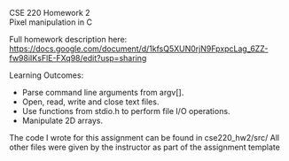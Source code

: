 CSE 220 Homework 2  
Pixel manipulation in C  

Full homework description here:  
https://docs.google.com/document/d/1kfsQ5XUN0rjN9FpxpcLag_6ZZ-fw98iIKsFlE-FXq98/edit?usp=sharing

Learning Outcomes:
- Parse command line arguments from argv[].
- Open, read, write and close text files.
- Use functions from stdio.h to perform file I/O operations.
- Manipulate 2D arrays.

The code I wrote for this assignment can be found in cse220_hw2/src/
All other files were given by the instructor as part of the assignment template
